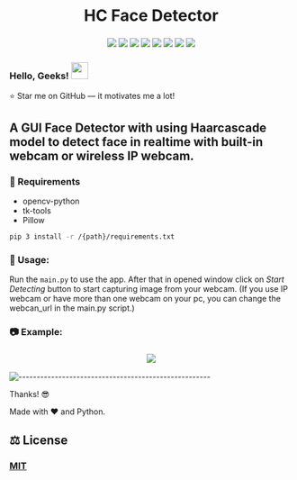 <h1 align="center"> 
    HC Face Detector
</h1>

<h3 align="center">
    <img src="https://img.shields.io/badge/made%20by-Stphen-informational?style=plastic&cacheSeconds=3600">
    <img src="https://img.shields.io/badge/language-python-blueviolet?logo=python&style=plastic&cacheSeconds=3600&logoColor=orange&logoWidth=20">
    <img src="https://img.shields.io/badge/last%20version-v.1.3-success?style=plastic&cacheSeconds=3600">
    <img src="https://badges.frapsoft.com/os/v1/open-source.png?v=103">
    <img src="https://img.shields.io/badge/License-MIT%20License-blue?style=plastic&cacheSeconds=3600">
    <img src="https://img.shields.io/github/issues/Es-Kiani/Compound-Effect?style=plastic&cacheSeconds=3600">
    <img src="https://img.shields.io/github/forks/Es-Kiani/Compound-Effect?style=plastic&cacheSeconds=3600">
    <img src="https://img.shields.io/github/stars/Es-Kiani/Compound-Effect?color=gold&style=plastic&cacheSeconds=3600">
</h3>
 
  
   
 
<h3 align="left"> 
    Hello, Geeks! <img src="https://raw.githubusercontent.com/MartinHeinz/MartinHeinz/master/wave.gif" width="30px">
</h3>

:star: Star me on GitHub — it motivates me a lot!



## A GUI Face Detector with using Haarcascade model to detect face in realtime with built-in webcam or wireless IP webcam.



###  :toolbox: Requirements
- opencv-python
- tk-tools
- Pillow
```bash
pip 3 install -r /{path}/requirements.txt
```




### 	:satellite:    Usage: 

Run the ```main.py``` to use the app. After that in opened window click on _Start Detecting_ button to start capturing image from your webcam. (If you use IP webcam or have more than one webcam on your pc, you can change the webcan_url in the main.py script.)



###     :camera:    Example:
<h3 align="center"> 
    <img src="https://github.com/Es-Kiani/HC-Face-Detector/blob/main/ScSht/1.PNG">
</h3>




![-----------------------------------------------------](https://raw.githubusercontent.com/andreasbm/readme/master/assets/lines/rainbow.png)


Thanks! :sunglasses:

Made with :heart: and Python.



## :balance_scale:     License
### [MIT](https://choosealicense.com/licenses/mit/)
